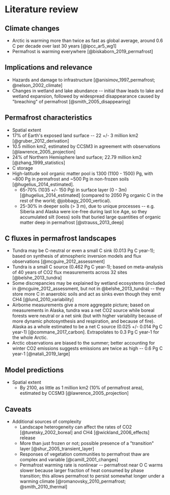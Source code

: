 # Literature review 

## Climate changes

- Arctic is warming more than twice as fast as global average, around 0.6 C per decade over last 30 years [@ipcc_ar5_wg1]
- Permafrost is warming everywhere [@biskaborn_2019_permafrost]

## Implications and relevance

- Hazards and damage to infrastructure [@anisimov_1997_permafrost; @nelson_2002_climate]
- Changes in wetland and lake abundance -- initial thaw leads to lake and wetland expansion, followed by widespread disappearance caused by "breaching" of permafrost [@smith_2005_disappearing]

## Permafrost characteristics

- Spatial extent
- 17% of Earth's exposed land surface -- 22 +/- 3 million km2 [@gruber_2012_derivation]
- 10.5 million km2, estimated by CCSM3 in agreement with observations [@lawrence_2005_projection]
- 24% of Northern Hemisphere land surface; 22.79 million km2 [@zhang_1999_statistics]
- C storage
- High-latitude soil organic matter pool is 1300 (1100 - 1500) Pg, with ~800 Pg in permafrost and ~500 Pg in non-frozen soils [@hugelius_2014_estimated].
  - 65-70% (1035 +/- 150 Pg) in surface layer (0 - 3m) [@hugelius_2014_estimated] (compared to 2050 Pg organic C in the rest of the world; @jobbagy_2000_vertical).
  - 25-30% in deeper soils (> 3 m), due to unique processes -- e.g. Siberia and Alaska were ice-free during last Ice Age, so they accumulated silt (loess) soils that buried large quantities of organic matter deep in permafrost [@strauss_2013_deep]
    
## C fluxes in permafrost landscapes

- Tundra may be C-neutral or even a small C sink (0.013 Pg C year-1); based on synthesis of atmospheric inversion models and flux observations [@mcguire_2012_assessment]
- Tundra is a small C source (0.462 Pg C year-1); based on meta-analysis of 40 years of CO2 flux measurements across 32 sites [@belshe_2013_tundra]
- Some discrepancies may be explained by wetland ecosystems (included in @mcguire_2012_assessment, but not in @belshe_2013_tundra) -- they store more C in anaerobic soils and act as sinks even though they emit CH4 [@lund_2010_variability]
- Airborne measurements give a more aggregate picture; based on measurements in Alaska, tundra was a net CO2 source while boreal forests were neutral or a net sink (but with higher variability because of more dynamic photosynthesis and respiration, and because of fire). Alaska as a whole estimated to be a net C source (0.025 +/- 0.014 Pg C year-1) [@commane_2017_carbon]. Extrapolates to 0.3 Pg C year-1 for the whole Arctic.
- Arctic observations are biased to the summer; better accounting for winter CO2 emissions suggests emissions are twice as high -- 0.6 Pg C year-1 [@natali_2019_large]

## Model predictions
  
- Spatial extent
  - By 2100, as little as 1 million km2 (10% of permafrost area), estimated by CCSM3 [@lawrence_2005_projection]
    
## Caveats

- Additional sources of complexity 
    - Landscape heterogeneity can affect the rates of CO2 [@turetsky_2002_boreal] and CH4 [@wickland_2006_effects] release
    - More than just frozen or not; possible presence of a "transition" layer [@shur_2005_transient_layer]
    - Responses of vegetation communities to permafrost thaw are complex and variable [@camill_2001_changes] 
    - Permafrost warming rate is nonlinear -- permafrost near O C warms slower because larger fraction of heat consumed by phase transition; this allows permafrost to persist somewhat longer under a warming climate [@romanovsky_2010_permafrost; @smith_2010_thermal]

